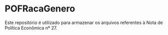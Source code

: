 # POFRacaGenero
Este repositório é utilizado para armazenar os arquivos referentes à Nota de Política Econômica nº 27.
